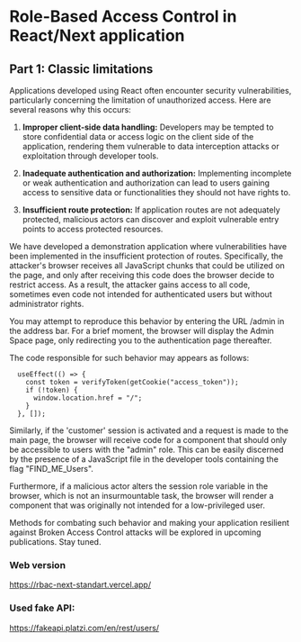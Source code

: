 # Role-Based Access Control in React/Next application
## Part 1: Classic limitations

Applications developed using React often encounter security vulnerabilities, particularly concerning the limitation of unauthorized access. Here are several reasons why this occurs:

1. **Improper client-side data handling:** Developers may be tempted to store confidential data or access logic on the client side of the application, rendering them vulnerable to data interception attacks or exploitation through developer tools.

2. **Inadequate authentication and authorization:** Implementing incomplete or weak authentication and authorization can lead to users gaining access to sensitive data or functionalities they should not have rights to.

3. **Insufficient route protection:** If application routes are not adequately protected, malicious actors can discover and exploit vulnerable entry points to access protected resources.

We have developed a demonstration application where vulnerabilities have been implemented in the insufficient protection of routes. Specifically, the attacker's browser receives all JavaScript chunks that could be utilized on the page, and only after receiving this code does the browser decide to restrict access. As a result, the attacker gains access to all code, sometimes even code not intended for authenticated users but without administrator rights.

You may attempt to reproduce this behavior by entering the URL /admin in the address bar. For a brief moment, the browser will display the Admin Space page, only redirecting you to the authentication page thereafter.

The code responsible for such behavior may appears as follows:
```
  useEffect(() => {
    const token = verifyToken(getCookie("access_token"));
    if (!token) {
      window.location.href = "/";
    }
  }, []);
```

Similarly, if the 'customer' session is activated and a request is made to the main page, the browser will receive code for a component that should only be accessible to users with the "admin" role. This can be easily discerned by the presence of a JavaScript file in the developer tools containing the flag "FIND_ME_Users".

Furthermore, if a malicious actor alters the session role variable in the browser, which is not an insurmountable task, the browser will render a component that was originally not intended for a low-privileged user.

Methods for combating such behavior and making your application resilient against Broken Access Control attacks will be explored in upcoming publications. Stay tuned.

### Web version
https://rbac-next-standart.vercel.app/

### Used fake API:
https://fakeapi.platzi.com/en/rest/users/
